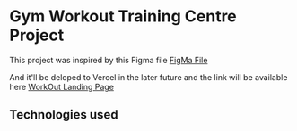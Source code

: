 # Gym Workout Training Centre Project

This project was inspired by this Figma file [FigMa File](https://www.figma.com/file/kl8NRc1qZ2YBqzTSq96SWc/Exploration-Workout-%26-Fitness---Landing-Page-(Community)?node-id=2%3A20&t=5KDU6ilVttcDmavB-0)

And it'll be deloped to Vercel in the later future and the link will be available here [WorkOut Landing Page](https://work-out-landing-page.vercel.app/)

## Technologies used




